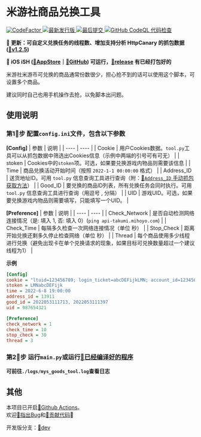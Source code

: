 # 米游社商品兑换工具
<div align="left">
  <a href="https://www.codefactor.io/repository/github/ljzd-pro/mys_goods_tool" target="_blank">
    <img alt="CodeFactor" src="https://www.codefactor.io/repository/github/ljzd-pro/mys_goods_tool/badge?style=for-the-badge">
  </a>
  <a href="https://github.com/Ljzd-PRO/Mys_Goods_Tool/releases/latest" target="_blank">
    <img alt="最新发行版" src="https://img.shields.io/github/v/release/Ljzd-PRO/Mys_Goods_Tool?logo=python&style=for-the-badge">
  </a>
  <a href="https://github.com/Ljzd-PRO/Mys_Goods_Tool/commits/" target="_blank">
    <img alt="最后提交" src="https://img.shields.io/github/last-commit/Ljzd-PRO/Mys_Goods_Tool?style=for-the-badge">
  </a>
  <a href="https://github.com/Ljzd-PRO/Mys_Goods_Tool/actions/workflows/codeql-analysis.yml" target="_blank">
    <img alt="GitHub CodeQL 代码检查" src="https://img.shields.io/github/workflow/status/Ljzd-PRO/Mys_Goods_Tool/CodeQL?logo=github&style=for-the-badge">
  </a>
</div>

**🎉 更新：可自定义兑换任务的线程数、增加支持分析 HttpCanary 的抓包数据([🔗v1.2.5](https://github.com/Ljzd-PRO/Mys_Goods_Tool/releases/tag/v1.2.5))**

**🎉 iOS iSH ([🔗AppStore](https://apps.apple.com/us/app/ish-shell/id1436902243)｜[🔗GitHub](https://github.com/ish-app/ish)) 可运行，[🔗release](https://github.com/Ljzd-PRO/Mys_Goods_Tool/releases) 有已经打包好的**

米游社米游币可兑换的商品通常份数很少，担心抢不到的话可以使用这个脚本，可设置多个商品。

建议同时自己也用手机操作去抢，以免脚本出问题。

## 使用说明

### 第1⃣️步 配置`config.ini`文件，包含以下参数

**[Config]**
|  参数   | 说明  |
|  ----  | ----  |
| Cookie | 用户Cookies数据。`tool.py`工具可以从抓包数据中筛选出Cookies信息（示例中两端的引号可有可无） |
| stoken | Cookies中的`stoken`项。可选，如果要兑换游戏内物品则需要该信息 |
| Time | 商品兑换活动开始时间（按照 `2022-1-1 00:00:00` 格式） |
| Address_ID | 送货地址ID。可用 `tool.py` 信息查询工具进行查询（附：[🔗`Address_ID` 手动抓包获取方法](./Docs/Address_ID.md)） |
| Good_ID | 要兑换的商品ID列表，所有兑换任务会同时执行。可用 `tool.py` 信息查询工具进行查询（用逗号 , 分隔） |
| UID | 游戏UID。可选，如果要兑换游戏内物品则需要填写，只能填写一个UID。 |

**[Preference]**
|  参数   | 说明  |
|  ----  | ----  |
| Check_Network | 是否自动检测网络连接情况（是: 填入 1, 否: 填入 0）(`ping api-takumi.mihoyo.com`) |
| Check_Time | 每隔多久检查一次网络连接情况（单位 秒） |
| Stop_Check | 距离开始兑换还剩多久停止检查网络（单位 秒） |
| Thread | 每个商品使用多少线程进行兑换（避免出现卡在单个兑换请求的现象，如果目标可兑换数量超过一个建议线程为1） |

**示例**
```ini
[Config]
cookie = "ltuid=123456789; login_ticket=abcDEFijkLMN; account_id=123456789; ltoken=DEFijkLMNabc; cookie_token=ijkLMNabcDEF; stoken=LMNabcDEFijk;"
stoken = LMNabcDEFijk
time = 2022-6-8 19:00:00
address_id = 13911
good_id = 2022053111713, 2022053111397
uid = 987654321

[Preference]
check_network = 1
check_time = 10
stop_check = 30
thread = 3
```

### 第2⃣️步 运行`main.py`或运行[🔗已经编译好的程序](https://github.com/Ljzd-PRO/Mys_Goods_Tool/releases)

**可前往`./logs/mys_goods_tool.log`查看日志**

## 其他
本项目已开启[🔗Github Actions](https://github.com/Ljzd-PRO/Mys_Goods_Tool/actions)。  
欢迎[🔗指出Bug](https://github.com/Ljzd-PRO/Mys_Goods_Tool/issues)和[🔗贡献代码](https://github.com/Ljzd-PRO/Mys_Goods_Tool/pulls)👏

开发版分支：[🔗dev](https://github.com/Ljzd-PRO/Mys_Goods_Tool/tree/dev/)
